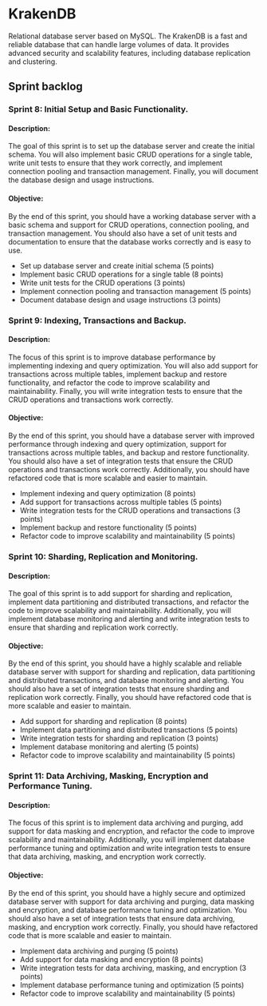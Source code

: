 # KrakenDB
Relational database server based on MySQL. The KrakenDB is a fast and reliable database that can handle large volumes of data. It provides advanced security and scalability features, including database replication and clustering.

## Sprint backlog

### Sprint 8: Initial Setup and Basic Functionality.

#### Description: 
The goal of this sprint is to set up the database server and create the initial schema. You will also implement basic CRUD operations for a single table, write unit tests to ensure that they work correctly, and implement connection pooling and transaction management. Finally, you will document the database design and usage instructions.
#### Objective: 
By the end of this sprint, you should have a working database server with a basic schema and support for CRUD operations, connection pooling, and transaction management. You should also have a set of unit tests and documentation to ensure that the database works correctly and is easy to use.

- Set up database server and create initial schema (5 points)
- Implement basic CRUD operations for a single table (8 points)
- Write unit tests for the CRUD operations (3 points)
- Implement connection pooling and transaction management (5 points)
- Document database design and usage instructions (3 points)

### Sprint 9: Indexing, Transactions and Backup.

#### Description: 
The focus of this sprint is to improve database performance by implementing indexing and query optimization. You will also add support for transactions across multiple tables, implement backup and restore functionality, and refactor the code to improve scalability and maintainability. Finally, you will write integration tests to ensure that the CRUD operations and transactions work correctly.
#### Objective: 
By the end of this sprint, you should have a database server with improved performance through indexing and query optimization, support for transactions across multiple tables, and backup and restore functionality. You should also have a set of integration tests that ensure the CRUD operations and transactions work correctly. Additionally, you should have refactored code that is more scalable and easier to maintain.

- Implement indexing and query optimization (8 points)
- Add support for transactions across multiple tables (5 points)
- Write integration tests for the CRUD operations and transactions (3 points)
- Implement backup and restore functionality (5 points)
- Refactor code to improve scalability and maintainability (5 points)

### Sprint 10: Sharding, Replication and Monitoring.

#### Description: 
The goal of this sprint is to add support for sharding and replication, implement data partitioning and distributed transactions, and refactor the code to improve scalability and maintainability. Additionally, you will implement database monitoring and alerting and write integration tests to ensure that sharding and replication work correctly.
#### Objective: 
By the end of this sprint, you should have a highly scalable and reliable database server with support for sharding and replication, data partitioning and distributed transactions, and database monitoring and alerting. You should also have a set of integration tests that ensure sharding and replication work correctly. Finally, you should have refactored code that is more scalable and easier to maintain.

- Add support for sharding and replication (8 points)
- Implement data partitioning and distributed transactions (5 points)
- Write integration tests for sharding and replication (3 points)
- Implement database monitoring and alerting (5 points)
- Refactor code to improve scalability and maintainability (5 points)

### Sprint 11: Data Archiving, Masking, Encryption and Performance Tuning.

#### Description: 
The focus of this sprint is to implement data archiving and purging, add support for data masking and encryption, and refactor the code to improve scalability and maintainability. Additionally, you will implement database performance tuning and optimization and write integration tests to ensure that data archiving, masking, and encryption work correctly.
#### Objective: 
By the end of this sprint, you should have a highly secure and optimized database server with support for data archiving and purging, data masking and encryption, and database performance tuning and optimization. You should also have a set of integration tests that ensure data archiving, masking, and encryption work correctly. Finally, you should have refactored code that is more scalable and easier to maintain.

- Implement data archiving and purging (5 points)
- Add support for data masking and encryption (8 points)
- Write integration tests for data archiving, masking, and encryption (3 points)
- Implement database performance tuning and optimization (5 points)
- Refactor code to improve scalability and maintainability (5 points)
